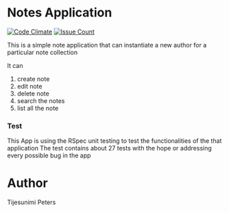 # Notes Application
[![Code Climate](https://codeclimate.com/repos/56cb0382e6f1287c57007495/badges/b2a008a7244975a0c6b5/gpa.svg)](https://codeclimate.com/repos/56cb0382e6f1287c57007495/feed)
[![Issue Count](https://codeclimate.com/repos/56cb0382e6f1287c57007495/badges/b2a008a7244975a0c6b5/issue_count.svg)](https://codeclimate.com/repos/56cb0382e6f1287c57007495/feed)

This is a simple note application that can instantiate a new author for a particular note collection

It can 
  1. create note
  2. edit note
  3. delete note
  4. search the notes 
  5. list all the note
  
  
### Test
This App is using the RSpec unit testing to test the functionalities of the that application
The test contains about 27 tests with the hope or addressing every possible bug in the app

# Author 
Tijesunimi Peters
